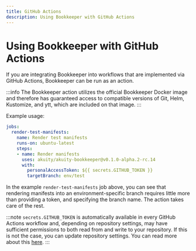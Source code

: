 ```yaml
---
title: GitHub Actions
description: Using Bookkeeper with GitHub Actions
---
```


# Using Bookkeeper with GitHub Actions

If you are integrating Bookkeeper into workflows that are implemented via GitHub
Actions, Bookkeeper can be run as an action.

:::info
The Bookkeeper action utilizes the official Bookkeeper Docker image and
therefore has guaranteed access to compatible versions of
Git, Helm, Kustomize, and ytt, which are included on that image.
:::

Example usage:

```yaml
jobs:
  render-test-manifests:
    name: Render test manifests
    runs-on: ubuntu-latest
    steps:
    - name: Render manifests
      uses: akuity/akuity-bookkeeper@v0.1.0-alpha.2-rc.14
      with:
        personalAccessToken: ${{ secrets.GITHUB_TOKEN }}
        targetBranch: env/test
```

In the example `render-test-manifests` job above, you can see that rendering
manifests into an environment-specific branch requires little more than
providing a token, and specifying the branch name. The action takes care of the
rest.

:::note
`secrets.GITHUB_TOKEN` is automatically available in every GitHub Actions
workflow and, depending on repository settings, may have sufficient permissions
to both read from and write to your repository. If this is not the case, you can
update repository settings. You can read more about this
[here](https://docs.github.com/en/actions/security-guides/automatic-token-authentication#permissions-for-the-github_token).
:::
